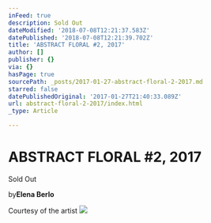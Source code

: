 ```yaml
---
inFeed: true
description: Sold Out
dateModified: '2018-07-08T12:21:37.583Z'
datePublished: '2018-07-08T12:21:39.702Z'
title: 'ABSTRACT FLORAL #2, 2017'
author: []
publisher: {}
via: {}
hasPage: true
sourcePath: _posts/2017-01-27-abstract-floral-2-2017.md
starred: false
datePublishedOriginal: '2017-01-27T21:40:33.089Z'
url: abstract-floral-2-2017/index.html
_type: Article

---
```

# ABSTRACT FLORAL \#2, 2017

Sold Out

by**Elena Berlo**

Courtesy of the artist
![](https://the-grid-user-content.s3-us-west-2.amazonaws.com/13f19836-875e-48aa-a54f-04984db2271d.jpg)